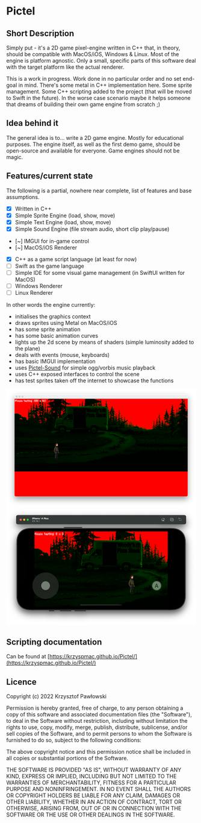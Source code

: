 # Pictel

## Short Description

Simply put - it's a 2D game pixel-engine written in C++ that, in theory, should be compatible
with MacOS/iOS, Windows & Linux. Most of the engine is platform agnostic. Only a small, specific
parts of this software deal with the target platform like the actual renderer.

This is a work in progress. Work done in no particular order and no set end-goal in mind.
There's some metal in C++ implementation here. Some sprite management. Some C++ scripting
added to the project (that will be moved to Swift in the future). In the worse case scenario maybe
it helps someone that dreams of building their own game engine from scratch ;)

## Idea behind it

The general idea is to... write a 2D game engine. Mostly for educational purposes.
The engine itself, as well as the first demo game, should be open-source and available
for everyone. Game engines should not be magic.

## Features/current state

The following is a partial, nowhere near complete, list of features and base
assumptions.

- [x] Written in C++
- [x] Simple Sprite Engine (load, show, move)
- [x] Simple Text Engine (load, show, move)
- [x] Simple Sound Engine (file stream audio, short clip play/pause)
- [~] IMGUI for in-game control
- [~] MacOS/iOS Renderer
- [x] C++ as a game script language (at least for now)
- [ ] Swift as the game language
- [ ] Simple IDE for some visual game management (in SwiftUI written for MacOS)
- [ ] Windows Renderer
- [ ] Linux Renderer

In other words the engine currently:
- initialises the graphics context
- draws sprites using Metal on MacOS/iOS
- has some sprite animation
- has some basic animation curves
- lights up the 2d scene by means of shaders (simple luminosity added to the plane)
- deals with events (mouse, keyboards)
- has basic IMGUI implementation
- uses [Pictel-Sound](https://github.com/krzyspmac/Pictel-sound) for simple ogg/vorbis music playback
- uses C++ exposed interfaces to control the scene
- has test sprites taken off the internet to showcase the functions

![Sample engine screenshot](Readme/screenshot-mac.png "Mac")
![Sample engine screenshot](Readme/screenshot-ios.png "iOS")

## Scripting documentation

Can be found at [https://krzyspmac.github.io/Pictel/](https://krzyspmac.github.io/Pictel/)

## Licence

Copyright (c) 2022 Krzysztof Pawłowski

Permission is hereby granted, free of charge, to any person obtaining a copy
of this software and associated documentation files (the "Software"), to deal
in the Software without restriction, including without limitation the rights
to use, copy, modify, merge, publish, distribute, sublicense, and/or sell
copies of the Software, and to permit persons to whom the Software is
furnished to do so, subject to the following conditions:

The above copyright notice and this permission notice shall be included in all
copies or substantial portions of the Software.

THE SOFTWARE IS PROVIDED "AS IS", WITHOUT WARRANTY OF ANY KIND, EXPRESS OR
IMPLIED, INCLUDING BUT NOT LIMITED TO THE WARRANTIES OF MERCHANTABILITY,
FITNESS FOR A PARTICULAR PURPOSE AND NONINFRINGEMENT. IN NO EVENT SHALL THE
AUTHORS OR COPYRIGHT HOLDERS BE LIABLE FOR ANY CLAIM, DAMAGES OR OTHER
LIABILITY, WHETHER IN AN ACTION OF CONTRACT, TORT OR OTHERWISE, ARISING FROM,
OUT OF OR IN CONNECTION WITH THE SOFTWARE OR THE USE OR OTHER DEALINGS IN THE
SOFTWARE.
